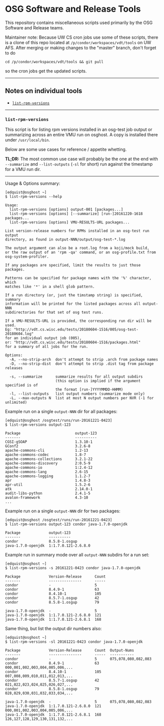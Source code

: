 # OSG Software and Release Tools

This repository contains miscellaneous scripts used primarily by the
OSG Software and Release teams.

Maintainer note:
Because UW CS cron jobs use some of these scripts, there is a clone of
this repo located at `/p/condor/workspaces/vdt/tools` on UW AFS.  After
merging or making changes to the "master" branch, don't forget to do

```
cd /p/condor/workspaces/vdt/tools && git pull
```

so the cron jobs get the updated scripts.

---

## Notes on individual tools
 - [`list-rpm-versions`](#list-rpm-versions)

---

### `list-rpm-versions`

This script is for listing rpm versions installed in an osg-test job output
or summarizing across an entire VMU run on osghost.  A copy is installed
there under `/usr/local/bin`.

Below are some use cases for reference / appetite whetting.

**TL;DR:** The most common use case will probably be the one at the end with `--summarize` and `--list-outputs` (`-sl` for short) run against the timestamp for a VMU run dir.

---

Usage & Options summary:
```
[edquist@osghost ~]
$ list-rpm-versions --help

Usage:
  list-rpm-versions [options] output-001 [packages...]
  list-rpm-versions [options] [--summarize] [run-]20161220-1618 packages...
  list-rpm-versions [options] VMU-RESULTS-URL packages...

List version-release numbers for RPMs installed in an osg-test run output
directory, as found in output-NNN/output/osg-test-*.log

The output argument can also be a root.log from a koji/mock build,
or the raw output of an 'rpm -qa' command, or an osg-profile.txt from
osg-system-profiler.

If any packages are specified, limit the results to just those packages.

Patterns can be specified for package names with the '%' character, which
matches like '*' in a shell glob pattern.

If a run directory (or, just the timstamp string) is specified, summary
information will be printed for the listed packages across all output-NNN
subdirectories for that set of osg test runs.

If a VMU-RESULTS-URL is provided, the corresponding run dir will be used.
Eg: "http://vdt.cs.wisc.edu/tests/20180604-1516/005/osg-test-20180604.log"
for an individual output job (005),
or: "http://vdt.cs.wisc.edu/tests/20180604-1516/packages.html"
for a summary of all jobs for the run.

Options:
  -A, --no-strip-arch  don't attempt to strip .arch from package names
  -D, --no-strip-dist  don't attempt to strip .dist tag from package releases

  -s, --summarize      summarize results for all output subdirs
                       (this option is implied if the argument specified is of
                       the format [run-]YYYYMMDD-HHMM)
  -l, --list-outputs   list output numbers (summarize mode only)
  -L, --max-outputs N  list at most N output numbers per NVR (-1 for unlimited)
```


Example run on a single `output-NNN` dir for all packages:
```
[edquist@osghost /osgtest/runs/run-20161221-0423]
$ list-rpm-versions output-123 

Package                         output-123
-------                         ----------
CGSI-gSOAP                      1.3.10-1
GConf2                          3.2.6-8
apache-commons-cli              1.2-13
apache-commons-codec            1.8-7
apache-commons-collections      3.2.1-22
apache-commons-discovery        2:0.5-9
apache-commons-io               1:2.4-12
apache-commons-lang             2.6-15
apache-commons-logging          1.1.2-7
apr                             1.4.8-3
apr-util                        1.5.2-6
atk                             2.14.0-1
audit-libs-python               2.4.1-5
avalon-framework                4.3-10
...
```


Example run on a single `output-NNN` dir for two packages:
```
[edquist@osghost /osgtest/runs/run-20161221-0423]
$ list-rpm-versions output-123 condor java-1.7.0-openjdk

Package             output-123
-------             ----------
condor              8.5.8-1.osgup
java-1.7.0-openjdk  1:1.7.0.121-2.6.8.0
```


Example run in summary mode over all `output-NNN` subdirs for a run set:
```
[edquist@osghost ~]
$ list-rpm-versions -s 20161221-0423 condor java-1.7.0-openjdk

Package             Version-Release      Count
-------             ---------------      -----
condor              -                    5
condor              8.4.9-1              63
condor              8.4.10-1             105
condor              8.5.7-1.osgup        42
condor              8.5.8-1.osgup        79

java-1.7.0-openjdk  -                    5
java-1.7.0-openjdk  1:1.7.0.121-2.6.8.0  121
java-1.7.0-openjdk  1:1.7.0.121-2.6.8.1  168
```


Same thing, but list the output dir numbers also:
```
[edquist@osghost ~]
$ list-rpm-versions -sl 20161221-0423 condor java-1.7.0-openjdk

Package             Version-Release      Count  Output-Nums
-------             ---------------      -----  -----------
condor              -                    5      075,078,080,082,083
condor              8.4.9-1              63     000,001,002,003,004,005,006,...
condor              8.4.10-1             105    007,008,009,010,011,012,013,...
condor              8.5.7-1.osgup        42     021,022,023,024,025,026,027,...
condor              8.5.8-1.osgup        79     028,029,030,031,032,033,034,...

java-1.7.0-openjdk  -                    5      075,078,080,082,083
java-1.7.0-openjdk  1:1.7.0.121-2.6.8.0  121    000,001,002,003,004,005,006,...
java-1.7.0-openjdk  1:1.7.0.121-2.6.8.1  168    126,127,128,129,130,131,132,...
```

